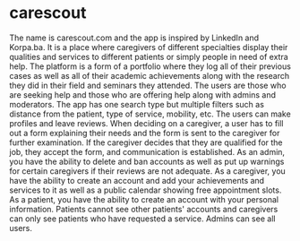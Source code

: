 # carescout
The name is carescout.com and the app is inspired by LinkedIn and Korpa.ba. It is a place where caregivers of different specialties display their qualities and services to different patients or simply people in need of extra help. The platform is a form of a portfolio where they log all of their previous cases as well as all of their academic achievements along with the research they did in their field and seminars they attended. The users are those who are seeking help and those who are offering help along with admins and moderators. The app has one search type but multiple filters such as distance from the patient, type of service, mobility, etc. The users can make profiles and leave reviews. When deciding on a caregiver, a user has to fill out a form explaining their needs and the form is sent to the caregiver for further examination. If the caregiver decides that they are qualified for the job, they accept the form, and communication is established. As an admin, you have the ability to delete and ban accounts as well as put up warnings for certain caregivers if their reviews are not adequate. As a caregiver, you have the ability to create an account and add your achievements and services to it as well as a public calendar showing free appointment slots. As a patient, you have the ability to create an account with your personal information. Patients cannot see other patients' accounts and caregivers can only see patients who have requested a service. Admins can see all users.
